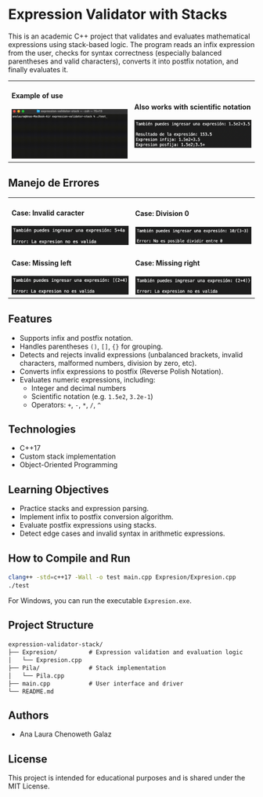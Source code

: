 # Expression Validator with Stacks

This is an academic C++ project that validates and evaluates mathematical expressions using stack-based logic. The program reads an infix expression from the user, checks for syntax correctness (especially balanced parentheses and valid characters), converts it into postfix notation, and finally evaluates it.

<table>
  <tr>
    <td> <h4>Example of use</h4>
    <img src="img/example-use.gif" alt="Example of use" width="400"></td>
    <td><h4>Also works with scientific notation</h4>
    <img src="img/scientific-notation.png" alt="Case: Scientific notation" width="400"></td> 
  </tr>
</table>

## Manejo de Errores
<table>
  <tr>
    <td> <h4>Case: Invalid caracter</h4>
    <img src="img/caracter.png" alt="Case: Invalid caracter" width="400"></td>
    <td> <h4>Case: Division 0</h4>
    <img src="img/div0.png" alt="Case: Division 0" width="400"></td> 
  </tr>
  <tr>
    <td> <h4>Case: Missing left</h4>
    <img src="img/left.png" alt="Case: Missing left" width="400"></td>
    <td> <h4>Case: Missing right</h4>
    <img src="img/right.png" alt="Case: Missing right" width="400"></td> 
  </tr>
</table>

## Features

- Supports infix and postfix notation.
- Handles parentheses `()`, `[]`, `{}` for grouping.
- Detects and rejects invalid expressions (unbalanced brackets, invalid characters, malformed numbers, division by zero, etc).
- Converts infix expressions to postfix (Reverse Polish Notation).
- Evaluates numeric expressions, including:
  - Integer and decimal numbers
  - Scientific notation (e.g. `1.5e2`, `3.2e-1`)
  - Operators: `+`, `-`, `*`, `/`, `^`

## Technologies

- C++17
- Custom stack implementation
- Object-Oriented Programming

## Learning Objectives

- Practice stacks and expression parsing.
- Implement infix to postfix conversion algorithm.
- Evaluate postfix expressions using stacks.
- Detect edge cases and invalid syntax in arithmetic expressions.

## How to Compile and Run

```bash
clang++ -std=c++17 -Wall -o test main.cpp Expresion/Expresion.cpp 
./test
```
For Windows, you can run the executable `Expresion.exe`.

## Project Structure

```
expression-validator-stack/
├── Expresion/         # Expression validation and evaluation logic
│   └── Expresion.cpp
├── Pila/              # Stack implementation
│   └── Pila.cpp
├── main.cpp           # User interface and driver
└── README.md
```

## Authors

- Ana Laura Chenoweth Galaz

## License

This project is intended for educational purposes and is shared under the MIT License.

